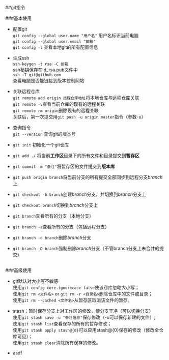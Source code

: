 ##git指令  

###基本使用

* 配置git  
`git config --global user.name "用户名"` 用户名标识当前电脑  
`git config --global user.email "邮箱"`  
`git config -l` 查看本地git的所有配置信息  

* 生成ssh  
`ssh-keygen -t rsa -C 邮箱`  
ssh秘钥保存在id_rsa.pub文件中  
`ssh -T git@github.com`  
查看电脑是否能链接到版本控制网站

* 关联远程仓库  
`git remote add origin 远程仓库地址`将本地仓库与远程仓库关联  
`git remote -v`查看当前仓库的现有的远程关联  
`git remote rm origin`删除现有的远程关联  
关联后，第一次提交用`git push -u origin master`指令（参数-u） 

* 查询指令  
`git --version` 查询git的版本号

* `git init` 初始化一个git仓库  
* `git add ./` 将当前**工作区**目录下的所有文件和目录提交到**暂存区**  
* `git commit -m "备注"`将暂存区的文件提交到**版本库**  
* `git push origin branch`将当前分支的所有提交全部同步到远程分支*branch*上  
* `git checkout -b branch`创建*branch*分支，并切换到*branch*分支上  
* `git checkout branch`切换到*branch*分支上  
* `git branch`查看所有的分支（本地分支）  
* `git branch -a`查看所有的分支（包括远程分支）  
* `git branch -d branch`删除*branch*分支  
* `git branch -D branch`强制删除*branch*分支（不管branch分支上未合并的提交）  


##
##

###高级使用

* git默认对大小写不敏感  
使用`git config core.ignorecase false`使该仓库忽略大小写；  
使用`git rm <文件名>` or `git rm -r <目录名>`删除仓库中的文件或目录；  
使用`git rm --cached <文件名>`从暂存区取消该文件的暂存。  
 
* stash：暂时保存分支上对工作区的修改，使分支干净（可以切换分支）  
使用`git stash save -u "备注信息"`保存修改（-u可以保存新建的文件）;  
使用`git stash list`查看保存的所有的暂存修改；  
使用`git stash apply stash@{0}`可以应用stash@{0}保存的修改（修改全仓库可见）；  
使用`git stash clear`清除所有保存的修改。  

* asdf
